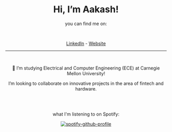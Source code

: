 <div align="center">

# Hi, I’m Aakash!

you can find me on:
  
  <br>
  
[LinkedIn](https://www.linkedin.com/in/aakash-sell-097141179/) - [Website](https://aakashsell.com)
  
<hr>
<br>
  

👀 I’m studying Electrical and Computer Engineering (ECE) at Carnegie Mellon University!
  
I’m looking to collaborate on innovative projects in the area of fintech and hardware.

  <br>
  <br>
  
what I'm listening to on Spotify:

[![spotify-github-profile](https://spotify-github-profile.vercel.app/api/view?uid=jpurista&cover_image=true&theme=novatorem&bar_color=53b14f&bar_color_cover=false)](https://open.spotify.com/user/jpurista)
</div>
